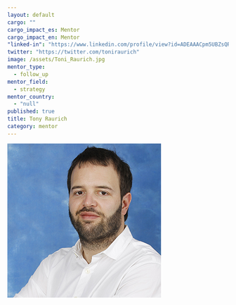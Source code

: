 ```yaml
---
layout: default
cargo: ""
cargo_impact_es: Mentor
cargo_impact_en: Mentor
"linked-in": "https://www.linkedin.com/profile/view?id=ADEAAACpm5UBZsQRfLPqrS2E571pUGWoICRZKWQ&authType=NAME_SEARCH&authToken=nDOs&locale=en_US&srchid=111154131441581961859&srchindex=3&srchtotal=121&trk=vsrp_people_res_name&trkInfo=VSRPsearchId%3A111154131441581961859%2CVSRPtargetId%3A11115413%2CVSRPcmpt%3Aprimary%2CVSRPnm%3Atrue%2CauthType%3ANAME_SEARCH"
twitter: "https://twitter.com/toniraurich"
image: /assets/Toni_Raurich.jpg
mentor_type: 
  - follow_up
mentor_field: 
  - strategy
mentor_country: 
  - "null"
published: true
title: Tony Raurich
category: mentor
---
```



![Toni_Raurich.jpg](/assets/Toni_Raurich.jpg)
